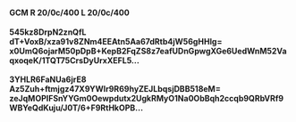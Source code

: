 #### GCM R 20/0c/400 L 20/0c/400
**545kz8DrpN2znQfL**<br/>**dT+VoxB/xza91v8ZNm4EEAtn5Aa67dRtb4jW56gHHIg=**<br/>**x0UmQ6ojarM50pDpB+KepB2FqZS8z7eafUDnGpwgXGe6UedWnM52VaqxoqeK/1TQT75CrsDyUrxXEFL5...**<br/><br/>
**3YHLR6FaNUa6jrE8**<br/>**Az5Zuh+ftmjgz47X9YWIr9R69hyZEJLbqsjDBB518eM=**<br/>**zeJqMOPIFSnYYGm0Oewpdutx2UgkRMyO1Na0ObBqh2ccqb9QRbVRf9WBYeQdKuju/J0T/6+F9RtHkOPB...**